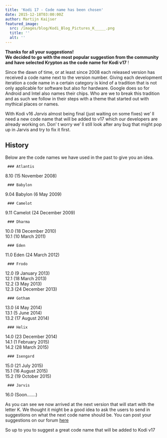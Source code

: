 ```yaml
---
title: 'Kodi 17 - Code name has been chosen'
date: 2015-12-18T03:00:00Z
author: Martijn Kaijser
featured_image:
  src: /images/blog/Kodi_Blog_Pictures_K_____.png
  title: ''
  alt: ''
---
```

**Thanks for all your suggestions!  
 We decided to go with the most popular suggestion from the community and have selected 
Krypton
  as the code name for Kodi v17** !

   
 Since the dawn of time, or at least since 2008 each released version has received a code name next to the version number. Giving each development iteration a code name in a certain category is kind of a tradition that is not only applicable for software but also for hardware. Google does so for Android and Intel also names their chips. Who are we to break this tradition and as such we follow in their steps with a theme that started out with mythical places or names.

 With Kodi v16 *Jarvis* almost being final (just waiting on some fixes) we’ ll need a new code name that will be added to v17 which our developers are already working on. Don’ t worry we’ ll still look after any bug that might pop up in Jarvis and try to fix it first.

 History
-------

 Below are the code names we have used in the past to give you an idea.

     ### Atlantis

 8.10 (15 November 2008)

     ### Babylon

 9.04 Babylon (6 May 2009)

     ### Camelot

 9.11 Camelot (24 December 2009)

     ### Dharma

 10.0 (18 December 2010)  
 10.1 (10 March 2011)

     ### Eden

 11.0 Eden (24 March 2012)

     ### Frodo

 12.0 (9 January 2013)  
 12.1 (18 March 2013)  
 12.2 (3 May 2013)  
 12.3 (24 December 2013)

     ### Gotham

 13.0 (4 May 2014)  
 13.1 (5 June 2014)  
 13.2 (17 August 2014)

     ### Helix

 14.0 (23 December 2014)  
 14.1 (1 February 2015)  
 14.2 (28 March 2015)

     ### Isengard

 15.0 (21 July 2015)  
 15.1 (16 August 2015)  
 15.2 (19 October 2015)

     ### Jarvis

 16.0 (Soon…….)

      

  

  

  

  

  

  

  

  

  

  

  

  

  

  

  

  

  

  

  

  

  

  

  

  

  

  

 As you can see we now arrived at the next version that will start with the letter K. We thought it might be a good idea to ask the users to send in suggestions on what the next code name should be. You can post your suggestions on our forum [here](https://forum.kodi.tv/showthread.php?tid=232133)

 So up to you to suggest a great code name that will be added to Kodi v17

  

  

 